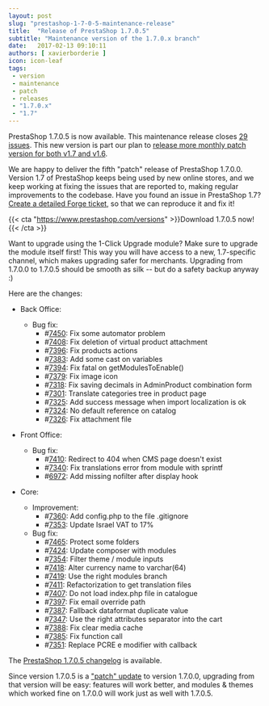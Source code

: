 ```yaml
---
layout: post
slug: "prestashop-1-7-0-5-maintenance-release"
title:  "Release of PrestaShop 1.7.0.5"
subtitle: "Maintenance version of the 1.7.0.x branch"
date:   2017-02-13 09:10:11
authors: [ xavierborderie ]
icon: icon-leaf
tags:
 - version
 - maintenance
 - patch
 - releases
 - "1.7.0.x"
 - "1.7"
---
```


PrestaShop 1.7.0.5 is now available. This maintenance release closes [29 issues](https://github.com/PrestaShop/PrestaShop/milestone/18?closed=1). This new version is part our plan to [release more monthly patch version for both v1.7 and v1.6](http://build.prestashop.com/news/announcing-our-2017-release-schedule/). 

We are happy to deliver the fifth "patch" release of PrestaShop 1.7.0.0. Version 1.7 of PrestaShop keeps being used by new online stores, and we keep working at fixing the issues that are reported to, making regular improvements to the codebase. Have you found an issue in PrestaShop 1.7? [Create a detailed Forge ticket](http://forge.prestashop.com/secure/CreateIssue%21default.jspa?selectedProjectId=11322&issuetype=1), so that we can reproduce it and fix it!

{{< cta "https://www.prestashop.com/versions" >}}Download 1.7.0.5 now!{{< /cta >}}

<div class="alert alert-important" role="alert">
Want to upgrade using the 1-Click Upgrade module? Make sure to upgrade the module itself first! This way you will have access to a new, 1.7-specific channel, which makes upgrading safer for merchants. Upgrading from 1.7.0.0 to 1.7.0.5 should be smooth as silk -- but do a safety backup anyway :)
</div>

Here are the changes:

- Back Office:
   - Bug fix:
     - #[7450](https://github.com/PrestaShop/PrestaShop/pull/7450): Fix some automator problem
     - #[7408](https://github.com/PrestaShop/PrestaShop/pull/7408): Fix deletion of virtual product attachment
     - #[7396](https://github.com/PrestaShop/PrestaShop/pull/7396): Fix products actions
     - #[7383](https://github.com/PrestaShop/PrestaShop/pull/7383): Add some cast on variables
     - #[7394](https://github.com/PrestaShop/PrestaShop/pull/7394): Fix fatal on getModulesToEnable()
     - #[7379](https://github.com/PrestaShop/PrestaShop/pull/7379): Fix image icon
     - #[7318](https://github.com/PrestaShop/PrestaShop/pull/7318): Fix saving decimals in AdminProduct combination form
     - #[7301](https://github.com/PrestaShop/PrestaShop/pull/7301): Translate categories tree in product page
     - #[7325](https://github.com/PrestaShop/PrestaShop/pull/7325): Add success message when import localization is ok
     - #[7324](https://github.com/PrestaShop/PrestaShop/pull/7324): No default reference on catalog
     - #[7326](https://github.com/PrestaShop/PrestaShop/pull/7326): Fix attachment file

- Front Office:
   - Bug fix:
     - #[7410](https://github.com/PrestaShop/PrestaShop/pull/7410): Redirect to 404 when CMS page doesn't exist
     - #[7340](https://github.com/PrestaShop/PrestaShop/pull/7340): Fix translations error from module with sprintf
     - #[6972](https://github.com/PrestaShop/PrestaShop/pull/6972): Add missing nofilter after display hook

- Core:
   - Improvement:
     - #[7360](https://github.com/PrestaShop/PrestaShop/pull/7360): Add config.php to the file .gitignore
     - #[7353](https://github.com/PrestaShop/PrestaShop/pull/7353): Update Israel VAT to 17%
   - Bug fix:
     - #[7465](https://github.com/PrestaShop/PrestaShop/pull/7465): Protect some folders
     - #[7424](https://github.com/PrestaShop/PrestaShop/pull/7424): Update composer with modules
     - #[7354](https://github.com/PrestaShop/PrestaShop/pull/7354): Filter theme / module inputs
     - #[7418](https://github.com/PrestaShop/PrestaShop/pull/7418): Alter currency name to varchar(64)
     - #[7419](https://github.com/PrestaShop/PrestaShop/pull/7419): Use the right modules branch
     - #[7411](https://github.com/PrestaShop/PrestaShop/pull/7411): Refactorization to get translation files
     - #[7407](https://github.com/PrestaShop/PrestaShop/pull/7407): Do not load index.php file in catalogue
     - #[7397](https://github.com/PrestaShop/PrestaShop/pull/7397): Fix email override path
     - #[7387](https://github.com/PrestaShop/PrestaShop/pull/7387): Fallback dataformat duplicate value
     - #[7347](https://github.com/PrestaShop/PrestaShop/pull/7347): Use the right attributes separator into the cart
     - #[7388](https://github.com/PrestaShop/PrestaShop/pull/7388): Fix clear media cache
     - #[7385](https://github.com/PrestaShop/PrestaShop/pull/7385): Fix function call
     - #[7351](https://github.com/PrestaShop/PrestaShop/pull/7351): Replace PCRE e modifier with callback

The [PrestaShop 1.7.0.5 changelog](https://www.prestashop.com/en/developers-versions/changelog/1.7.0.5-stable) is available.

Since version 1.7.0.5 is a ["patch" update](http://build.prestashop.com/news/a-more-semantic-versioning-scheme/) to version 1.7.0.0, upgrading from that version will be easy: features will work better, and modules & themes which worked fine on 1.7.0.0 will work just as well with 1.7.0.5.
